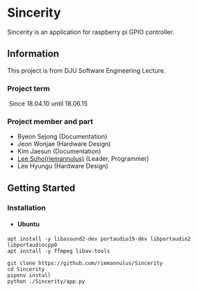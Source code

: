 # Sincerity

Sincerity is an application for raspberry pi GPIO controller.

## Information

This project is from DJU Software Engineering Lecture.

### Project term

​	Since 18.04.10 until 18.06.15

### Project member and part

- Byeon Sejong (Documentation)
- Jeon Wonjae (Hardware Design)
- Kim Jaesun (Documentation)
- [Lee Suho(riemannulus)](https://github.com/riemannulus) (Leader, Programmer)
- Lee Hyungu (Hardware Design)

## Getting Started

### Installation

- #### Ubuntu

```	shell
apt install -y libasound2-dev portaudio19-dev libportaudio2 libportaudiocpp0 
apt install -y ffmpeg libav-tools

git clone https://github.com/riemannulus/Sincerity
cd Sincerity
pipenv install
python ./Sincerity/app.py
```



